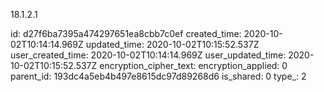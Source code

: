 18.1.2.1

id: d27f6ba7395a474297651ea8cbb7c0ef
created_time: 2020-10-02T10:14:14.969Z
updated_time: 2020-10-02T10:15:52.537Z
user_created_time: 2020-10-02T10:14:14.969Z
user_updated_time: 2020-10-02T10:15:52.537Z
encryption_cipher_text: 
encryption_applied: 0
parent_id: 193dc4a5eb4b497e8615dc97d89268d6
is_shared: 0
type_: 2